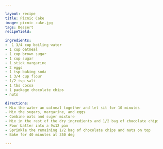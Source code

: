 ```yaml
---

layout: recipe
title: Picnic Cake
image: picnic-cake.jpg
tags: Dessert 
recipeYield: 

ingredients:
-  1 3/4 cup boiling water
- 1 cup oatmeal
- 1 cup brown sugar
- 1 cup sugar
- 1 stick margarine
- 2 eggs
- 1 tsp baking soda
- 1 3/4 cup flour
- 1/2 tsp salt
- 1 tbs cocoa 
- 1 package chocolate chips
- nuts

directions:
- Mix the water an oatmeal together and let sit for 10 minutes
- Mix the sugars, margarine, and eggs 
- Combine oats and suger mixture 
- Mix in the rest of the dry ingredients and 1/2 bag of chocolate chips
- Poor batter into a 9x12 pan
- Sprinkle the remaining 1/2 bag of chocolate chips and nuts on top
- Bake for 40 minutes at 350 deg

---
```


